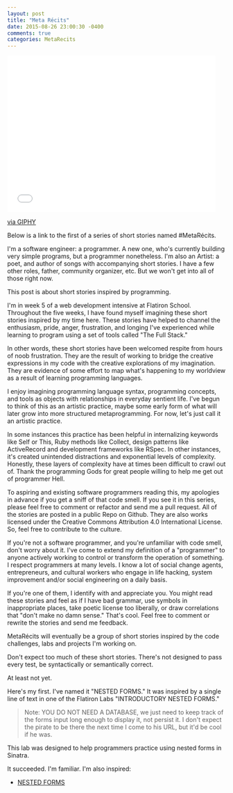 ```yaml
---
layout: post
title: "Meta Récits"
date: 2015-08-26 23:00:30 -0400
comments: true
categories: MetaRecits
---
```


<iframe src="//giphy.com/embed/yx1Tzv0P6xTji" width="480" height="360" frameBorder="0" class="giphy-embed" allowFullScreen></iframe><p><a href="http://giphy.com/gifs/demon-short-stories-scary-story-yx1Tzv0P6xTji">via GIPHY</a></p>

Below is a link to the first of a series of short stories named #MetaRécits.

I'm a software engineer: a programmer.
A new one, who's currently building very simple programs, but a programmer nonetheless.
I'm also an Artist: a poet, and author of songs with accompanying short stories.
I have a few other roles, father, community organizer, etc. But we won't get into all of those right now.

This post is about short stories inspired by programming.

I'm in week 5 of a web development intensive at Flatiron School. Throughout the five weeks, I have found myself imagining these short stories inspired by my time here. These stories have helped to channel the enthusiasm, pride, anger, frustration, and longing I've experienced while learning to program using a set of tools called "The Full Stack."

In other words, these short stories have been welcomed respite from hours of noob frustration. They are the result of working to bridge the creative expressions in my code with the creative explorations of my imagination. They are evidence of some effort to map what's happening to my worldview as a result of learning programming languages.

I enjoy imagining programming language syntax, programming concepts, and tools as objects with relationships in everyday sentient life. I've begun to think of this as an artistic practice, maybe some early form of what will later grow into more structured metaprogramming. For now, let's just call it an artistic practice.

In some instances this practice has been helpful in internalizing keywords like Self or This, Ruby methods like Collect, design patterns like ActiveRecord and development frameworks like RSpec. In other instances, it's created unintended distractions and exponential levels of complexity. Honestly, these layers of complexity have at times been difficult to crawl out of. Thank the programming Gods for great people willing to help me get out of programmer Hell.

To aspiring and existing software programmers reading this, my apologies in advance if you get a sniff of that code smell. If you see it in this series, please feel free to comment or refactor and send me a pull request. All of the stories are posted in a public Repo on Github. They are also works licensed under the Creative Commons Attribution 4.0 International License. So, feel free to contribute to the culture.

If you're not a software programmer, and you're unfamiliar with code smell, don't worry about it. I've come to extend my definition of a "programmer" to anyone actively working to control or transform the operation of something. I respect programmers at many levels. I know a lot of social change agents, entrepreneurs, and cultural workers who engage in life hacking, system improvement and/or social engineering on a daily basis.

If you're one of them, I identify with and appreciate you. You might read these stories and feel as if I have bad grammar, use symbols in inappropriate places, take poetic license too liberally, or draw correlations that "don't make no damn sense." That's cool. Feel free to comment or rewrite the stories and send me feedback.

MetaRécits will eventually be a group of short stories inspired by the code challenges, labs and projects I'm working on.

Don't expect too much of these short stories.
There's not designed to pass every test, be syntactically or semantically correct.

At least not yet.

Here's my first. I've named it "NESTED FORMS."
It was inspired by a single line of text in one of the Flatiron Labs "INTRODUCTORY NESTED FORMS."

> Note: YOU DO NOT NEED A DATABASE, we just need to keep track of the forms input long enough to display it, not persist it. I don't expect the pirate to be there the next time I come to his URL, but it'd be cool if he was.

This lab was designed to help programmers practice using nested forms in Sinatra.

It succeeded. I'm familiar.
I'm also inspired:

- [NESTED FORMS](http://rolandobrown.github.io/blog/2015/08/26/nested-forms/)
